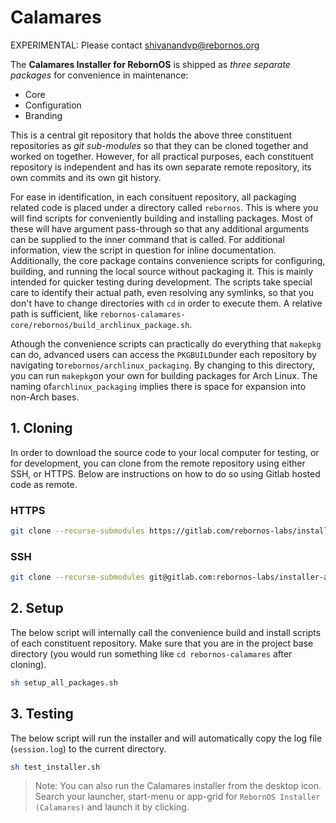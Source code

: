 # Calamares

EXPERIMENTAL: Please contact shivanandvp@rebornos.org

The **Calamares Installer for RebornOS** is shipped as *three separate packages* for convenience in maintenance:

* Core
* Configuration
* Branding

This is a central git repository that holds the above three constituent repositories as *git sub-modules* so that they can be cloned together and worked on together. However, for all practical purposes, each constituent repository is independent and has its own separate remote repository, its own commits and its own git history.

For ease in identification, in each consituent repository, all packaging related code is placed under a directory called `rebornos`. This is where you will find scripts for conveniently building and installing packages. Most of these will have argument pass-through so that any additional arguments can be supplied to the inner command that is called. For additional information, view the script in question for inline documentation. Additionally, the core package contains convenience scripts for configuring, building, and running the local source without packaging it. This is mainly intended for quicker testing during development. The scripts take special care to identify their actual path, even resolving any symlinks, so that you don't have to change directories with `cd` in order to execute them. A relative path is sufficient, like `rebornos-calamares-core/rebornos/build_archlinux_package.sh`.

Athough the convenience scripts can practically do everything that `makepkg` can do, advanced users can access the `PKGBUILD`under each repository by navigating to`rebornos/archlinux_packaging`. By changing to this directory, you can run `makepkg`on your own for building packages for Arch Linux. The naming of`archlinux_packaging` implies there is space for expansion into non-Arch bases.

## 1. Cloning

In order to download the source code to your local computer for testing, or for development, you can clone from the remote repository using either SSH, or HTTPS. Below are instructions on how to do so using Gitlab hosted code as remote.

### HTTPS

```bash
git clone --recurse-submodules https://gitlab.com/rebornos-labs/installer-and-iso/calamares/calamares-installer.git
```

### SSH

```bash
git clone --recurse-submodules git@gitlab.com:rebornos-labs/installer-and-iso/calamares/calamares-installer.git
```

## 2. Setup

The below script will internally call the convenience build and install scripts of each constituent repository. Make sure that you are in the project base directory (you would run something like `cd rebornos-calamares` after cloning).

```bash
sh setup_all_packages.sh
```

## 3. Testing

The below script will run the installer and will automatically copy the log file (`session.log`) to the current directory.

```bash
sh test_installer.sh
```

> Note: You can also run the Calamares installer from the desktop icon. Search your launcher, start-menu or app-grid for `RebornOS Installer (Calamares)` and launch it by clicking.
